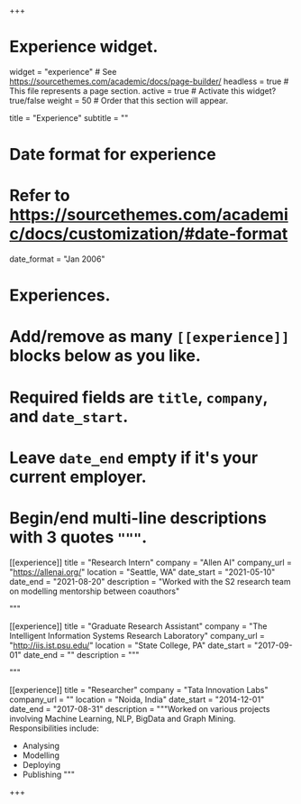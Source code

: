 +++
# Experience widget.
widget = "experience"  # See https://sourcethemes.com/academic/docs/page-builder/
headless = true  # This file represents a page section.
active = true  # Activate this widget? true/false
weight = 50  # Order that this section will appear.

title = "Experience"
subtitle = ""

# Date format for experience
#   Refer to https://sourcethemes.com/academic/docs/customization/#date-format
date_format = "Jan 2006"

# Experiences.
#   Add/remove as many `[[experience]]` blocks below as you like.
#   Required fields are `title`, `company`, and `date_start`.
#   Leave `date_end` empty if it's your current employer.
#   Begin/end multi-line descriptions with 3 quotes `"""`.
[[experience]]
  title = "Research Intern"
  company = "Allen AI"
  company_url = "https://allenai.org/"
  location = "Seattle, WA"
  date_start = "2021-05-10"
  date_end = "2021-08-20"
  description = "Worked with the S2 research team on modelling mentorship between coauthors"
  
  """

[[experience]]
  title = "Graduate Research Assistant"
  company = "The Intelligent Information Systems Research Laboratory"
  company_url = "http://iis.ist.psu.edu/"
  location = "State College, PA"
  date_start = "2017-09-01"
  date_end = ""
  description = """
  
  """

[[experience]]
  title = "Researcher"
  company = "Tata Innovation Labs"
  company_url = ""
  location = "Noida, India"
  date_start = "2014-12-01"
  date_end = "2017-08-31"
  description = """Worked on various projects involving Machine Learning, NLP, BigData and Graph Mining.
  Responsibilities include:
  
  * Analysing
  * Modelling
  * Deploying
  * Publishing
  """

+++

